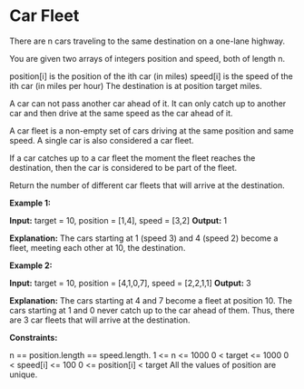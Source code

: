 # Car Fleet


There are n cars traveling to the same destination on a one-lane highway.

You are given two arrays of integers position and speed, both of length n.

position[i] is the position of the ith car (in miles)
speed[i] is the speed of the ith car (in miles per hour)
The destination is at position target miles.

A car can not pass another car ahead of it. It can only catch up to another car and then drive at the same speed as the car ahead of it.

A car fleet is a non-empty set of cars driving at the same position and same speed. A single car is also considered a car fleet.

If a car catches up to a car fleet the moment the fleet reaches the destination, then the car is considered to be part of the fleet.

Return the number of different car fleets that will arrive at the destination.

**Example 1:**

**Input:** target = 10, position = [1,4], speed = [3,2]
**Output:** 1

**Explanation:** The cars starting at 1 (speed 3) and 4 (speed 2) become a fleet, meeting each other at 10, the destination.

**Example 2:**

**Input:** target = 10, position = [4,1,0,7], speed = [2,2,1,1]
**Output:** 3

**Explanation:** The cars starting at 4 and 7 become a fleet at position 10. The cars starting at 1 and 0 never catch up to the car ahead of them. Thus, there are 3 car fleets that will arrive at the destination.

**Constraints:**

n == position.length == speed.length.
1 <= n <= 1000
0 < target <= 1000
0 < speed[i] <= 100
0 <= position[i] < target
All the values of position are unique.
